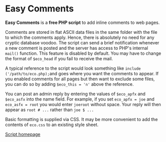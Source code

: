 # Easy Comments

**Easy Comments** is a **free PHP script** to add inline comments to web pages.

Comments are stored in flat ASCII data files in the same folder with the file to which the comments apply. Hence, there is absolutely no need for any cryptic database voodoo. The script can send a brief notification whenever a new comment is posted and  the server has access to PHP's internal `mail()` function. This feature is disabled by default. You may have to change the format of `$eco_head` if you fail to receive the mail.

A typical reference to the script would look something like `include ('/path/to/eco.php);`and goes where you want the comments to  appear. If you enabled comments for all pages but then want to exclude some files, you can do so by adding `$eco_this = 'n'` above the reference.

You can post an admin reply by entering the values of `$eco_apfx` and `$eco_asfx` into the name field. For example, if you set `eco_apfx = joe` and `eco_asfx = root` you would enter `joeroot` without space. Your reply will then appear as `root # ...` rather than `joe $ ...`

Basic formatting is supplied via CSS. It may be more convenient to add the contents of `eco.css` to an existing style sheet.

[Script homepage](http://phclaus.com/php-scripts/easy-comments/)
